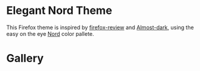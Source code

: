 # Elegant Nord Theme

This Firefox theme is inspired by [firefox-review](https://github.com/fellowish/firefox-review) and [Almost-dark](https://github.com/Neikon/Almost-Dark-Grey-Colorfull-Proton---FirefoxCSS-Themes),
using the easy on the eye [Nord](https://www.nordtheme.com/) color pallete. 

# Gallery

